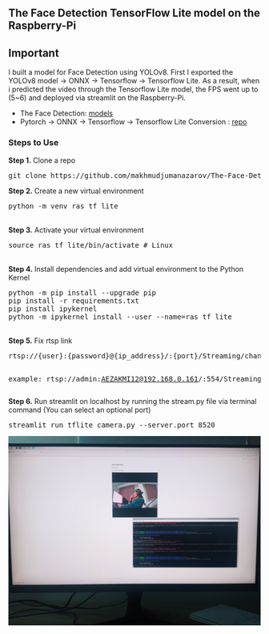 ## The Face Detection TensorFlow Lite model on the Raspberry-Pi
## Important
I built a model for Face Detection using YOLOv8. First I exported the YOLOv8 model -> ONNX -> Tensorflow -> Tensorflow Lite. As a result, when i predicted the video through the Tensorflow Lite model, the FPS went up to (5~6) and deployed via streamlit on the Raspberry-Pi.
- The Face Detection: <a href= "https://drive.google.com/drive/folders/1BvoO1ZK79Uo9VqdZHvOQ27gk2dnBomf2?usp=sharing"> models </a>
- Pytorch -> ONNX -> Tensorflow -> Tensorflow Lite Conversion :  <a href= "https://github.com/makhmudjumanazarov/YOLOv8-convert-ONNX-Tensorflow-TFLite-and-ONNX-TensorRT"> repo </a>

### Steps to Use
<b>Step 1.</b> Clone a repo
<pre>
git clone https://github.com/makhmudjumanazarov/The-Face-Detection-TensorFlow-Lite-model-on-the-Raspberry-Pi.git
</pre> 
<b>Step 2.</b> Create a new virtual environment 
<pre>
python -m venv ras_tf_lite
</pre> 
<br/>
<b>Step 3.</b> Activate your virtual environment
<pre>
source ras_tf_lite/bin/activate # Linux
</pre>
<br/>
<b>Step 4.</b> Install dependencies and add virtual environment to the Python Kernel
<pre>
python -m pip install --upgrade pip
pip install -r requirements.txt 
pip install ipykernel
python -m ipykernel install --user --name=ras_tf_lite
</pre>
<br/>
<b>Step 5.</b> Fix rtsp link
<pre>
rtsp://{user}:{password}@{ip_address}/:{port}/Streaming/channels/2/
  
example: rtsp://admin:AEZAKMI12@192.168.0.161/:554/Streaming/channels/2/
</pre>
<b>Step 6.</b> Run streamlit on localhost by running the stream.py file via terminal command (You can select an optional port)
<pre>
streamlit run tflite_camera.py --server.port 8520
</pre>

![Result](test.jpg)
